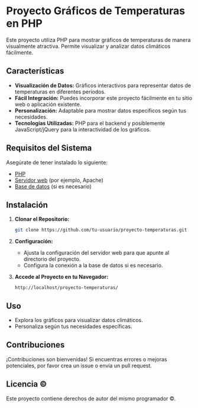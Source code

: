 # Proyecto Gráficos de Temperaturas en PHP

Este proyecto utiliza PHP para mostrar gráficos de temperaturas de manera visualmente atractiva. Permite visualizar y analizar datos climáticos fácilmente.

## Características

- **Visualización de Datos:** Gráficos interactivos para representar datos de temperaturas en diferentes períodos.
- **Fácil Integración:** Puedes incorporar este proyecto fácilmente en tu sitio web o aplicación existente.
- **Personalización:** Adaptable para mostrar datos específicos según tus necesidades.
- **Tecnologías Utilizadas:** PHP para el backend y posiblemente JavaScript/jQuery para la interactividad de los gráficos.

## Requisitos del Sistema

Asegúrate de tener instalado lo siguiente:

- [PHP](https://www.php.net/)
- [Servidor web](https://www.apachefriends.org/index.html) (por ejemplo, Apache)
- [Base de datos](https://www.mysql.com/) (si es necesario)

## Instalación

1. **Clonar el Repositorio:**

   ```bash
   git clone https://github.com/tu-usuario/proyecto-temperaturas.git
   ```

2. **Configuración:**

   - Ajusta la configuración del servidor web para que apunte al directorio del proyecto.
   - Configura la conexión a la base de datos si es necesario.

3. **Accede al Proyecto en tu Navegador:**

   ```url
   http://localhost/proyecto-temperaturas/
   ```

## Uso

- Explora los gráficos para visualizar datos climáticos.
- Personaliza según tus necesidades específicas.

## Contribuciones

¡Contribuciones son bienvenidas! Si encuentras errores o mejoras potenciales, por favor crea un issue o envía un pull request.

## Licencia ©

Este proyecto contiene derechos de autor del mismo programador ©.
```
